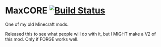 MaxCORE [![Build Status](https://travis-ci.org/blue-yonder/devpi-plumber.svg?branch=master)](https://travis-ci.org/blue-yonder/devpi-plumber)
=======

One of my old Minecraft mods.

Released this to see what people will do with it, but I MIGHT make a V2 of this mod.
Only if FORGE works well.
